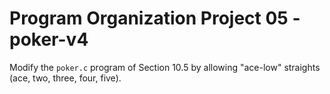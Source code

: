 # Program Organization Project 05 - poker-v4

Modify the `poker.c` program of Section 10.5 by allowing "ace-low" straights (ace, two, three, four, five).
